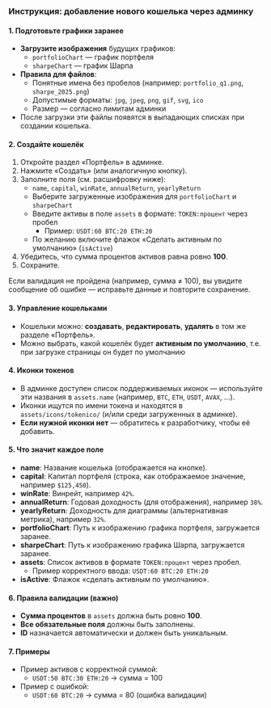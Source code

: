 ### Инструкция: добавление нового кошелька через админку

#### 1. Подготовьте графики заранее
- **Загрузите изображения** будущих графиков:
  - `portfolioChart` — график портфеля
  - `sharpeChart` — график Шарпа
- **Правила для файлов**:
  - Понятные имена без пробелов (например: `portfolio_q1.png`, `sharpe_2025.png`)
  - Допустимые форматы: `jpg`, `jpeg`, `png`, `gif`, `svg`, `ico`
  - Размер — согласно лимитам админки
- После загрузки эти файлы появятся в выпадающих списках при создании кошелька.

#### 2. Создайте кошелёк
1. Откройте раздел «Портфель» в админке.
2. Нажмите «Создать» (или аналогичную кнопку).
3. Заполните поля (см. расшифровку ниже):
   - `name`, `capital`, `winRate`, `annualReturn`, `yearlyReturn`
   - Выберите загруженные изображения для `portfolioChart` и `sharpeChart`
   - Введите активы в поле `assets` в формате: `TOKEN:процент` через пробел
     - Пример: `USDT:60 BTC:20 ETH:20`
   - По желанию включите флажок «Сделать активным по умолчанию» (`isActive`)
4. Убедитесь, что сумма процентов активов равна ровно **100**.
5. Сохраните.

Если валидация не пройдена (например, сумма ≠ 100), вы увидите сообщение об ошибке — исправьте данные и повторите сохранение.

#### 3. Управление кошельками
- Кошельки можно: **создавать**, **редактировать**, **удалять** в том же разделе «Портфель».
- Можно выбрать, какой кошелёк будет **активным по умолчанию**, т.е. при загрузке страницы он будет по умолчанию

#### 4. Иконки токенов
- В админке доступен список поддерживаемых иконок — используйте эти названия в `assets.name` (например, `BTC`, `ETH`, `USDT`, `AVAX`, …).
- Иконки ищутся по имени токена и находятся в `assets/icons/tokenico/` (и/или среди загруженных в админке).
- **Если нужной иконки нет** — обратитесь к разработчику, чтобы её добавить.

#### 5. Что значит каждое поле
- **name**: Название кошелька (отображается на кнопке).
- **capital**: Капитал портфеля (строка, как отображаемое значение, например `$125,450`).
- **winRate**: Винрейт, например `42%`.
- **annualReturn**: Годовая доходность (для отображения), например `38%`.
- **yearlyReturn**: Доходность для диаграммы (альтернативная метрика), например `32%`.
- **portfolioChart**: Путь к изображению графика портфеля, загружается заранее.
- **sharpeChart**: Путь к изображению графика Шарпа, загружается заранее.
- **assets**: Список активов в формате `TOKEN:процент` через пробел.
  - Пример корректного ввода: `USDT:60 BTC:20 ETH:20`
- **isActive**: Флажок «сделать активным по умолчанию».

#### 6. Правила валидации (важно)
- **Сумма процентов** в `assets` должна быть ровно **100**.
- **Все обязательные поля** должны быть заполнены.
- **ID** назначается автоматически и должен быть уникальным.

#### 7. Примеры
- Пример активов с корректной суммой:
  - `USDT:50 BTC:30 ETH:20` → сумма = 100
- Пример с ошибкой:
  - `USDT:60 BTC:20` → сумма = 80 (ошибка валидации)


